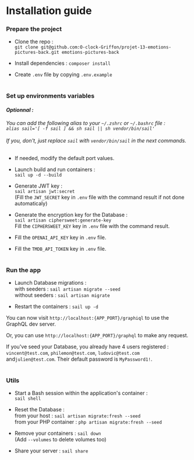 # Installation guide

### Prepare the project

- Clone the repo :<br>
`git clone git@github.com:O-clock-Griffon/projet-13-emotions-pictures-back.git emotions-pictures-back`

- Install dependencies :
`composer install`

- Create `.env` file by copying `.env.example`<br><br>

### Set up environments variables

#### *Optionnal :*
_You can add the following alias to your `~/.zshrc` or `~/.bashrc` file :<br>
`alias sail='[ -f sail ] && sh sail || sh vendor/bin/sail'`<br><br>
If you, don't, just replace `sail` with `vendor/bin/sail` in the next commands._<br><br>

- If needed, modify the default port values.

- Launch build and run containers :<br>
`sail up -d --build`

- Generate JWT key :<br>
`sail artisan jwt:secret`<br>
(Fill the `JWT_SECRET` key in `.env` file with the command result if not done automaticaly)

- Generate the encryption key for the Database :<br>
`sail artisan ciphersweet:generate-key`<br>
Fill the `CIPHERSWEET_KEY` key in `.env` file with the command result.

- Fill the `OPENAI_API_KEY` key in `.env` file.

- Fill the `TMDB_API_TOKEN` key in `.env` file.<br><br>

### Run the app

- Launch Database migrations :<br>
with seeders : `sail artisan migrate --seed`<br>
without seeders : `sail artisan migrate`

- Restart the containers : `sail up -d`

You can now visit `http://localhost:{APP_PORT}/graphiql` to use the GraphQL dev server.<br>

Or, you can use `http://localhost:{APP_PORT}/graphql` to make any request.<br>

If you've seed your Database, you already have 4 users registered : `vincent@test.com`, `philemon@test.com`, `ludovic@test.com` and`julien@test.com`. Their default password is `MyPassword1!`.<br><br>

### Utils

- Start a Bash session within the application's container :<br>
`sail shell`

- Reset the Database :<br>
from your host : `sail artisan migrate:fresh --seed`<br>
from your PHP container : `php artisan migrate:fresh --seed`

- Remove your containers : `sail down`<br>
(Add `--volumes` to delete volumes too)

- Share your server : `sail share`
